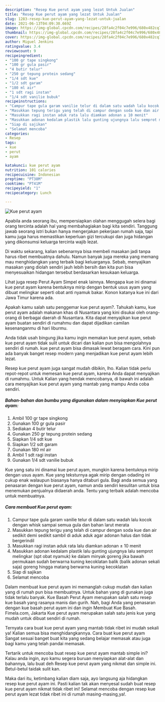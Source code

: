 ```yaml
---
description: "Resep Kue perut ayam yang lezat Untuk Jualan"
title: "Resep Kue perut ayam yang lezat Untuk Jualan"
slug: 1283-resep-kue-perut-ayam-yang-lezat-untuk-jualan
date: 2021-06-13T04:09:30.669Z
image: https://img-global.cpcdn.com/recipes/28fa4c2f04c7e996/680x482cq70/kue-perut-ayam-foto-resep-utama.jpg
thumbnail: https://img-global.cpcdn.com/recipes/28fa4c2f04c7e996/680x482cq70/kue-perut-ayam-foto-resep-utama.jpg
cover: https://img-global.cpcdn.com/recipes/28fa4c2f04c7e996/680x482cq70/kue-perut-ayam-foto-resep-utama.jpg
author: Miguel Jenkins
ratingvalue: 3.4
reviewcount: 9
recipeingredient:
- "100 gr tape singkong"
- "100 gr gula pasir"
- "4 butir telur"
- "250 gr tepung protein sedang"
- "1/4 sdt kue"
- "1/2 sdt garam"
- "180 ml air"
- "1 sdt ragi instan"
- "1/4 sdt vanilie bubuk"
recipeinstructions:
- "Campur tape gula garam vanilie telur di dalam satu wadah lalu kocok dengan whisk sampai semua gula dan bahan larut merata"
- "Masukkan tepung terigu yang telah di campur dengan soda kue dan air sedikit demi sedikit sambil di aduk aduk agar adonan halus dan tidak bergerindil"
- "Masukkan ragi instan aduk rata lalu diamkan adonan ± 10 menit"
- "Masukkan adonan kedalam plastik lalu gunting ujungnya lalu semprot melingkar (spt obat nyamuk) ke dalam minyak goreng jika bawah permukaan sudah berwarna kuning kecoklatan balik (balik adonan sekali saja) goreng hingga matang berwarna kuning kecoklatan"
- "Siap di sajikan"
- "Selamat mencoba"
categories:
- Resep
tags:
- kue
- perut
- ayam

katakunci: kue perut ayam 
nutrition: 101 calories
recipecuisine: Indonesian
preptime: "PT38M"
cooktime: "PT41M"
recipeyield: "1"
recipecategory: Lunch

---
```



![Kue perut ayam](https://img-global.cpcdn.com/recipes/28fa4c2f04c7e996/680x482cq70/kue-perut-ayam-foto-resep-utama.jpg)

Apabila anda seorang ibu, mempersiapkan olahan menggugah selera bagi orang tercinta adalah hal yang membahagiakan bagi kita sendiri. Tanggung jawab seorang istri bukan hanya mengerjakan pekerjaan rumah saja, tapi kamu juga harus memastikan keperluan gizi tercukupi dan juga hidangan yang dikonsumsi keluarga tercinta wajib lezat.

Di waktu  sekarang, kalian sebenarnya bisa membeli masakan jadi tanpa harus ribet membuatnya dahulu. Namun banyak juga mereka yang memang mau menghidangkan yang terbaik bagi keluarganya. Sebab, menyajikan masakan yang diolah sendiri jauh lebih bersih dan kita pun bisa menyesuaikan hidangan tersebut berdasarkan kesukaan keluarga. 

Lihat juga resep Perut Ayam Simpel enak lainnya. Mengapa kue ini dinamai kue perut ayam karena bentuknya mirip dengan bentuk usus ayam yang dibuat melingkar seperti obat anti nyamuk bakar. Konon katanya kue ini dari Jawa Timur karena ada.

Apakah kamu salah satu penggemar kue perut ayam?. Tahukah kamu, kue perut ayam adalah makanan khas di Nusantara yang kini disukai oleh orang-orang di berbagai daerah di Nusantara. Kita dapat menyajikan kue perut ayam buatan sendiri di rumahmu dan dapat dijadikan camilan kesenanganmu di hari liburmu.

Anda tidak usah bingung jika kamu ingin memakan kue perut ayam, sebab kue perut ayam tidak sulit untuk dicari dan kalian pun bisa mengolahnya sendiri di rumah. kue perut ayam bisa dimasak lewat beragam cara. Kini pun ada banyak banget resep modern yang menjadikan kue perut ayam lebih lezat.

Resep kue perut ayam juga sangat mudah dibikin, lho. Kalian tidak perlu repot-repot untuk memesan kue perut ayam, karena Anda dapat menyajikan di rumahmu. Untuk Kalian yang hendak mencobanya, di bawah ini adalah cara menyajikan kue perut ayam yang mantab yang mampu Anda coba sendiri.

<!--inarticleads1-->

##### Bahan-bahan dan bumbu yang digunakan dalam menyiapkan Kue perut ayam:

1. Ambil 100 gr tape singkong
1. Gunakan 100 gr gula pasir
1. Sediakan 4 butir telur
1. Gunakan 250 gr tepung protein sedang
1. Siapkan 1/4 sdt kue
1. Siapkan 1/2 sdt garam
1. Gunakan 180 ml air
1. Ambil 1 sdt ragi instan
1. Gunakan 1/4 sdt vanilie bubuk


Kue yang satu ini dinamai kue perut ayam, mungkin karena bentuknya mirip dengan usus ayam. Kue yang teksturnya agak mirip dengan odading ini cukup enak walaupun biasanya hanya ditaburi gula. Bagi anda semua yang penasaran dengan kue perut ayam, namun anda sendiri kesulitan untuk bisa menemukan penjualnya didaerah anda. Tentu yang terbaik adalah mencoba untuk membuatnya. 

<!--inarticleads2-->

##### Cara membuat Kue perut ayam:

1. Campur tape gula garam vanilie telur di dalam satu wadah lalu kocok dengan whisk sampai semua gula dan bahan larut merata
1. Masukkan tepung terigu yang telah di campur dengan soda kue dan air sedikit demi sedikit sambil di aduk aduk agar adonan halus dan tidak bergerindil
1. Masukkan ragi instan aduk rata lalu diamkan adonan ± 10 menit
1. Masukkan adonan kedalam plastik lalu gunting ujungnya lalu semprot melingkar (spt obat nyamuk) ke dalam minyak goreng jika bawah permukaan sudah berwarna kuning kecoklatan balik (balik adonan sekali saja) goreng hingga matang berwarna kuning kecoklatan
1. Siap di sajikan
1. Selamat mencoba


Dalam membuat kue perut ayam ini memanglah cukup mudah dan kalian yang di rumah pun bisa membuatnya. Untuk bahan yang di gunakan juga tidak terlalu banyak. Kue Basah Perut Ayam merupakan salah satu resep kue basah yang rasanya manis dan gurih. Nah, bagi Anda yang penasaran dengan kue basah perut ayam ini dan ingin Membuat Kue Basah. Fimela.com, Jakarta Kue perut ayam merupakan salah satu jenis kue yang mudah untuk dibuat sendiri di rumah. 

Ternyata cara buat kue perut ayam yang mantab tidak ribet ini mudah sekali ya! Kalian semua bisa menghidangkannya. Cara buat kue perut ayam Sangat sesuai banget buat kita yang sedang belajar memasak atau juga bagi kamu yang telah pandai memasak.

Tertarik untuk mencoba buat resep kue perut ayam mantab simple ini? Kalau anda ingin, ayo kamu segera buruan menyiapkan alat-alat dan bahannya, lalu buat deh Resep kue perut ayam yang nikmat dan simple ini. Betul-betul taidak sulit kan. 

Maka dari itu, ketimbang kalian diam saja, ayo langsung aja hidangkan resep kue perut ayam ini. Pasti kalian tak akan menyesal sudah buat resep kue perut ayam nikmat tidak ribet ini! Selamat mencoba dengan resep kue perut ayam lezat tidak ribet ini di rumah masing-masing,ya!.


